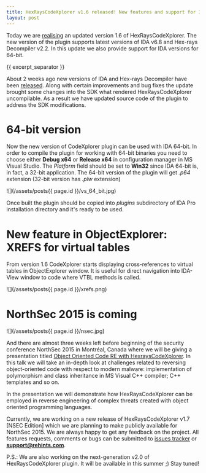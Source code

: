 ```yaml
---
title: HexRaysCodeXplorer v1.6 released! New features and support for IDA 64-bit
layout: post
---
```


Today we are [realising](https://github.com/REhints/HexRaysCodeXplorer/releases/tag/1.6) an updated version 1.6 of HexRaysCodeXplorer. The new version of the plugin supports latest versions of IDA v6.8 and Hex-rays Decompiler v2.2. In this update we also provide support for IDA versions for 64-bit.

{{ excerpt_separator }}

About 2 weeks ago new versions of IDA and Hex-rays Decompiler have been [released](https://www.hex-rays.com/products/ida/6.8/index.shtml). Along with certain improvements and bug fixes the update brought some changes into the SDK what rendered HexRaysCodeXplorer uncompilable. As a result we have updated source code of the plugin to address the SDK modifications.

64-bit version
==============

Now the new version of CodeXplorer plugin can be used with IDA 64-bit. In order to compile the plugin for working with 64-bit binaries you need to choose either **Debug x64** or **Release x64** in configuration manager in MS Visual Studio. The *Platform* field should be set to **Win32** since IDA 64-bit is, in fact, a 32-bit application. The 64-bit version of the plugin will get *.p64* extension (32-bit version has *.plw* extension)

![](/assets/posts{{ page.id }}/vs_64_bit.jpg)

Once built the plugin should be copied into *plugins* subdirectory of IDA Pro installation directory and it's ready to be used.

New feature in ObjectExplorer: XREFS for virtual tables
=======================================================
From version 1.6 CodeXplorer starts displaying cross-references to virtual tables in ObjectExplorer window. It is useful for direct navigation into IDA-View window to code where VTBL methods is called.

![](/assets/posts{{ page.id }}/xrefs.png)

NorthSec 2015 is coming
=======================

![](/assets/posts{{ page.id }}/nsec.jpg)

And there are almost three weeks left before beginning of the security conference NorthSec 2015 in Montréal, Canada where we will be giving a presentation titled [Object Oriented Code RE with HexraysCodeXplorer](https://www.nsec.io/speakers/). In this talk we will take an in-depth look at challenges related to reversing object-oriented code with respect to modern malware: implementation of polymorphism and class inheritance in MS Visual C++ compiler; C++ templates and so on. 

In the presentation we will demonstrate how HexRaysCodeXplorer can be employed in reverse engineering of complex threats created with object oriented programming languages. 

Currently, we are working on a new release of HexRaysCodeXplorer v1.7 [NSEC Edition] which we are planning to make publicly available for NorthSec 2015. We are always happy to get any feedback on the project. All features requests, comments or bugs can be submitted to [issues tracker](https://github.com/REhints/HexRaysCodeXplorer/issues) or **support@rehints.com**.

P.S.: We are also working on the next-generation v2.0 of HexRaysCodeXplorer plugin. It will be available in this summer ;) Stay tuned!
